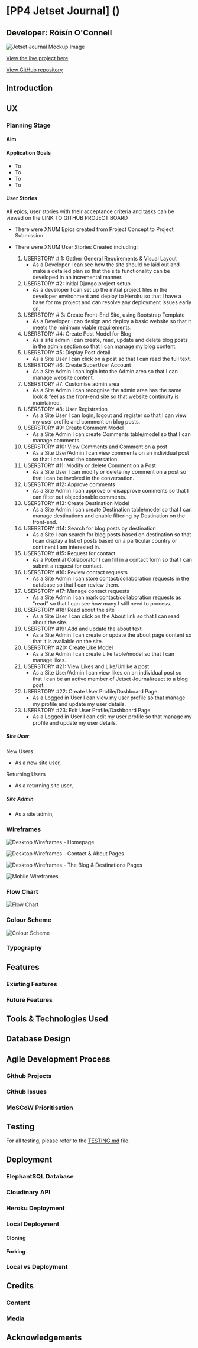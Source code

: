 # [PP4 Jetset Journal] ()

## Developer: Róisín O'Connell 

![Jetset Journal Mockup Image]()

[View the live project here](https://pp4-jetset-journal-4cbea9e2528c.herokuapp.com/)

[View GitHub repository](https://github.com/roc-11/pp4-jetset-journal)

## Introduction

## UX

### Planning Stage

#### Aim

#### Application Goals
* To
* To
* To
* To

#### User Stories

All epics, user stories with their acceptance criteria and tasks can be viewed on the LINK TO GITHUB PROJECT BOARD

- There were XNUM Epics created from Project Concept to Project Submission.

- There were XNUM User Stories Created including:
    1. USERSTORY # 1: Gather General Requirements & Visual Layout
        - As a Developer I can see how the site should be laid out and make a detailed plan so that the site functionality can be developed in an incremental manner.
    2. USERSTORY #2: Initial Django project setup
        - As a developer I can set up the initial project files in the developer environment and deploy to Heroku so that I have a base for my project and can resolve any deployment issues early on.
    3. USERSTORY # 3: Create Front-End Site, using Bootstrap Template
        - As a Developer I can design and deploy a basic website so that it meets the minimum viable requirements.
    4. USERSTORY #4: Create Post Model for Blog
        - As a site admin I can create, read, update and delete blog posts in the admin section so that I can manage my blog content.
    5. USERSTORY #5: Display Post detail
        - As a Site User I can click on a post so that I can read the full text.
    6. USERSTORY #6: Create SuperUser Account
        - As a Site Admin I can login into the Admin area so that I can manage website content.
    7. USERSTORY #7: Customise admin area
        - As a Site Admin I can recognise the admin area has the same look & feel as the front-end site so that website continuity is maintained.
    8. USERSTORY #8: User Registration
        - As a Site User I can login, logout and register so that I can view my user profile and comment on blog posts.
    9. USERSTORY #9: Create Comment Model
        - As a Site Admin I can create Comments table/model so that I can manage comments.
    10. USERSTORY #10: View Comments and Comment on a post
        - As a Site User/Admin I can view comments on an individual post so that I can read the conversation.
    11. USERSTORY #11: Modify or delete Comment on a Post
        - As a Site User I can modify or delete my comment on a post so that I can be involved in the conversation.
    12. USERSTORY #12: Approve comments
        - As a Site Admin I can approve or disapprove comments so that I can filter out objectionable comments.
    13. USERSTORY #13: Create Destination Model
        - As a Site Admin I can create Destination table/model so that I can manage destinations and enable filtering by Destination on the front-end.
    14. USERSTORY #14: Search for blog posts by destination
        - As a Site I can search for blog posts based on destination so that I can display a list of posts based on a particular country or continent I am interested in.
    15. USERSTORY #15: Request for contact
        - As a Potential Collaborator I can fill in a contact form so that I can submit a request for contact.
    16. USERSTORY #16: Review contact requests
        - As a Site Admin I can store contact/collaboration requests in the database so that I can review them.
    17. USERSTORY #17: Manage contact requests
        - As a Site Admin I can mark contact/collaboration requests as "read" so that I can see how many I still need to process.
    18. USERSTORY #18: Read about the site
        - As a Site User I can click on the About link so that I can read about the site.
    19. USERSTORY #19: Add and update the about text
        - As a Site Admin I can create or update the about page content so that it is available on the site.
    20. USERSTORY #20: Create Like Model
        - As a Site Admin I can create Like table/model so that I can manage likes.
    21. USERSTORY #21: View Likes and Like/Unlike a post
        - As a Site User/Admin I can view likes on an individual post so that I can be an active member of Jetset Journal/react to a blog post.
    22. USERSTORY #22: Create User Profile/Dashboard Page
        - As a Logged in User I can view my user profile so that manage my profile and update my user details.
    23. USERSTORY #23: Edit User Profile/Dashboard Page
        - As a Logged in User I can edit my user profile so that manage my profile and update my user details.

##### Site User
New Users
- As a new site user,

Returning Users
- As a returning site user,

##### Site Admin
- As a site admin,

### Wireframes

![Desktop Wireframes - Homepage](documentation/wireframe_1_homepage.png)

![Desktop Wireframes - Contact & About Pages](documentation/wireframe_2_about_contact.png)

![Desktop Wireframes - The Blog & Destinations Pages](documentation/wireframe_3_blog_destination.png)

![Mobile Wireframes](documentation/wireframe_4_mobile_homepage.png)

### Flow Chart

![Flow Chart]()

### Colour Scheme

![Colour Scheme]()

### Typography

## Features

### Existing Features

### Future Features

## Tools & Technologies Used

## Database Design

## Agile Development Process

### Github Projects

### Github Issues

### MoSCoW Prioritisation

## Testing

For all testing, please refer to the [TESTING.md](TESTING.md) file.

## Deployment

### ElephantSQL Database

### Cloudinary API

### Heroku Deployment

### Local Deployment

#### Cloning

#### Forking

### Local vs Deployment

## Credits

### Content

### Media

## Acknowledgements
